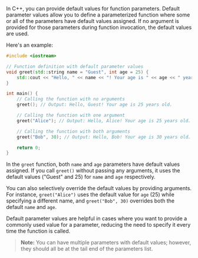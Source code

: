[//]:# (### Function Parameters with Default Values)

In C++, you can provide default values for function parameters. Default parameter values allow you to define a parameterized function where some or all of the parameters have default values assigned. If no argument is provided for those parameters during function invocation, the default values are used.

Here's an example:

```cpp
#include <iostream>

// Function definition with default parameter values
void greet(std::string name = "Guest", int age = 25) {
    std::cout << "Hello, " << name << "! Your age is " << age << " years old." << std::endl;
}

int main() {
    // Calling the function with no arguments
    greet(); // Output: Hello, Guest! Your age is 25 years old.

    // Calling the function with one argument
    greet("Alice"); // Output: Hello, Alice! Your age is 25 years old.

    // Calling the function with both arguments
    greet("Bob", 30); // Output: Hello, Bob! Your age is 30 years old.

    return 0;
}
```

In the `greet` function, both `name` and `age` parameters have default values assigned. If you call `greet()` without passing any arguments, it uses the default values ("Guest" and 25) for `name` and `age` respectively.

You can also selectively override the default values by providing arguments. For instance, `greet("Alice")` uses the default value for `age` (25) while specifying a different name, and `greet("Bob", 30)` overrides both the default `name` and `age`.

Default parameter values are helpful in cases where you want to provide a commonly used value for a parameter, reducing the need to specify it every time the function is called.

> **Note:**
> You can have multiple parameters with default values; however, they should all be at the tail end of the parameters list.
